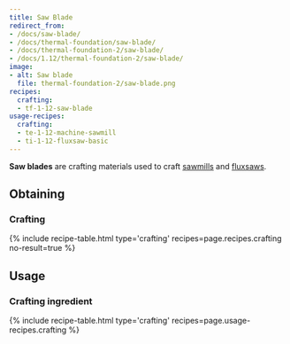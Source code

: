 ```yaml
---
title: Saw Blade
redirect_from:
- /docs/saw-blade/
- /docs/thermal-foundation/saw-blade/
- /docs/thermal-foundation-2/saw-blade/
- /docs/1.12/thermal-foundation-2/saw-blade/
image:
- alt: Saw blade
  file: thermal-foundation-2/saw-blade.png
recipes:
  crafting:
  - tf-1-12-saw-blade
usage-recipes:
  crafting:
  - te-1-12-machine-sawmill
  - ti-1-12-fluxsaw-basic
---
```


**Saw blades** are crafting materials used to craft [sawmills](/docs/1.12/thermal-expansion/sawmill/)
and [fluxsaws](/docs/1.12/thermal-innovation/fluxsaw/).


Obtaining
---------

### Crafting
{% include recipe-table.html type='crafting' recipes=page.recipes.crafting no-result=true %}


Usage
-----

### Crafting ingredient
{% include recipe-table.html type='crafting' recipes=page.usage-recipes.crafting %}
